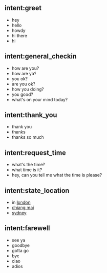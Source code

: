 ## intent:greet
- hey
- hello
- howdy
- hi there
- hi

## intent:general_checkin
- how are you?
- how are ya?
- you ok?
- are you ok?
- how you doing?
- you good?
- what's on your mind today?

## intent:thank_you
- thank you
- thanks
- thanks so much

## intent:request_time
- what's the time?
- what time is it?
- hey, can you tell me what the time is please?

## intent:state_location
- in [london](location)
- [chiang mai](location)
- [sydney](location)

## intent:farewell
- see ya
- goodbye
- gotta go
- bye
- ciao
- adios
